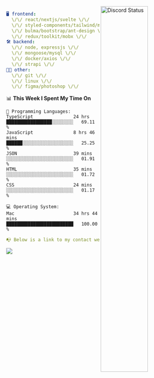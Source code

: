 
<a href="https://discord.com/users/279302975371870218" target="_blank">
    <img width="50%" align="right" alt="Discord Status" src="https://lanyard.cnrad.dev/api/279302975371870218?bg=161B22&borderRadius=5px%205px%200%200&hideTimestamp=true&idleMessage=Just%20chillin%27%20at%20the%20moment&animated=true">
</a>

```yaml
🖥️ frontend: 
  \/\/ react/nextjs/svelte \/\/
  \/\/ styled-components/tailwind/mui/
  \/\/ bulma/bootstrap/ant-design \/\/
  \/\/ redux/toolkit/mobx \/\/
🛠 backend: 
  \/\/ node, expressjs \/\/
  \/\/ mongoose/mysql \/\/
  \/\/ docker/axios \/\/
  \/\/ strapi \/\/
👨‍💻 other: 
  \/\/ git \/\/ 
  \/\/ linux \/\/
  \/\/ figma/photoshop \/\/
```
<!--START_SECTION:waka-->
📊 **This Week I Spent My Time On** 

```text
💬 Programming Languages: 
TypeScript               24 hrs              █████████████████░░░░░░░░   69.11 % 
JavaScript               8 hrs 46 mins       ██████░░░░░░░░░░░░░░░░░░░   25.25 % 
JSON                     39 mins             ░░░░░░░░░░░░░░░░░░░░░░░░░   01.91 % 
HTML                     35 mins             ░░░░░░░░░░░░░░░░░░░░░░░░░   01.72 % 
CSS                      24 mins             ░░░░░░░░░░░░░░░░░░░░░░░░░   01.17 % 

💻 Operating System: 
Mac                      34 hrs 44 mins      █████████████████████████   100.00 % 
```


<!--END_SECTION:waka-->
```yaml
📭 Below is a link to my contact website 
```
<a href="https://mxns.xyz" target="_black"> <img src="https://img.shields.io/badge/website-161B22?style=for-the-badge&logo=About.me&logoColor=white"></img> <a/>
